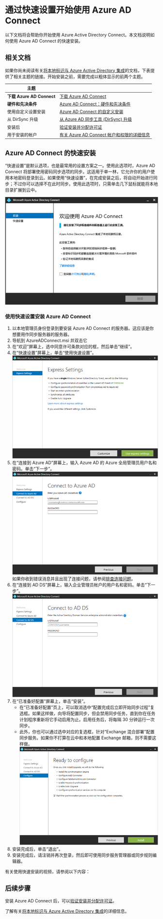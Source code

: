 <properties
	pageTitle="Azure AD Connect：开始使用快速设置 | Microsoft Azure"
	description="了解如何下载、安装和运行 Azure AD Connect 的设置向导。"
	services="active-directory"
	documentationCenter=""
	authors="billmath"
	manager="stevenpo"
	editor="curtand"/>

<tags
	ms.service="active-directory"
	ms.date="02/18/2016"
	wacn.date="04/06/2016"/>

# 通过快速设置开始使用 Azure AD Connect
以下文档将会帮助你开始使用 Azure Active Directory Connect。本文档说明如何使用 Azure AD Connect 的快速安装。

## 相关文档
如果你尚未阅读有关[将本地标识与 Azure Active Directory 集成](/documentation/articles/active-directory-aadconnect)的文档，下表提供了相关主题的链接。开始安装之前，需要完成以粗体显示的前两个主题。

| 主题 | |
| --------- | --------- |
| **下载 Azure AD Connect** | [下载 Azure AD Connect](http://go.microsoft.com/fwlink/?LinkId=615771) |
| **硬件和先决条件** | [Azure AD Connect：硬件和先决条件](/documentation/articles/active-directory-aadconnect-prerequisites) |
| 使用自定义设置安装 | [Azure AD Connect 的自定义安装](/documentation/articles/active-directory-aadconnect-get-started-custom) |
| 从 DirSync 升级 | [从 Azure AD 同步工具 (DirSync) 升级](/documentation/articles/active-directory-aadconnect-dirsync-upgrade-get-started) |
| 安装后 | [验证安装并分配许可证](/documentation/articles/active-directory-aadconnect-whats-next) |
| 用于安装的帐户 | [有关 Azure AD Connect 帐户和权限的详细信息](/documentation/articles/active-directory-aadconnect-accounts-permissions) |


## Azure AD Connect 的快速安装
“快速设置”是默认选项，也是最常用的设置方案之一。使用此选项时，Azure AD Connect 将部署使用密码同步选项的同步。这适用于单一林，它允许你的用户使用本地密码登录到云。如果使用“快速设置”，在完成安装之后，将自动开始进行同步；不过你可以选择不在此时同步。使用此选项时，只需单击几下鼠标就能将本地目录扩展到云中。

![欢迎使用 Azure AD Connect](./media/active-directory-aadconnect-get-started/welcome.png)

### 使用快速设置安装 Azure AD Connect

1. 以本地管理员身份登录到要安装 Azure AD Connect 的服务器。这应该是你想要用作同步服务器的服务器。
2. 导航到 AzureADConnect.msi 并双击它
3. 在“欢迎”屏幕上，选中同意许可条款对应的框，然后单击“继续”。
4. 在“快速设置”屏幕上，单击“使用快速设置”。
![欢迎使用 Azure AD Connect](./media/active-directory-aadconnect-get-started-express/express.png)
5. 在“连接到 Azure AD”屏幕上，输入 Azure AD 的 Azure 全局管理员用户名和密码。单击“下一步”。
![连接到 AAD](./media/active-directory-aadconnect-get-started-express/connectaad.png)
如果你收到错误消息并且出现了连接问题，请参阅[排查连接问题](/documentation/articles/active-directory-aadconnect-troubleshoot-connectivity)。
6. 在“连接到 AD DS”屏幕上，输入企业管理员帐户的用户名和密码。单击“下一步”。
![欢迎使用 Azure AD Connect](./media/active-directory-aadconnect-get-started-express/connectad.png)
7. 在“已准备好配置”屏幕上，单击“安装”。
	- 在“已准备好配置”页上，可以取消选中“配置完成后立即开始同步过程”复选框。如果这样做，向导将配置同步，但会禁用同步任务，直到你在任务计划程序重新将它手动启用为止。启用任务后，将每隔 30 分钟运行一次同步。
	- 此外，你也可以通过选中对应的复选框，针对“Exchange 混合部署”配置同步服务。如果你不打算在云中和本地配置 Exchange 邮箱，则不需要这样做。
![欢迎使用 Azure AD Connect](./media/active-directory-aadconnect-get-started-express/readytoconfigure.png)
8. 安装完成后，单击“退出”。
9. 安装完成后，请注销并再次登录，然后即可使用同步服务管理器或同步规则编辑器。

有关使用快速安装的视频，请参阅以下内容：


## 后续步骤
安装 Azure AD Connect 后，可以[验证安装并分配许可证](/documentation/articles/active-directory-aadconnect-whats-next)。

了解有关[将本地标识与 Azure Active Directory 集成](/documentation/articles/active-directory-aadconnect)的详细信息。

<!---HONumber=Mooncake_0405_2016-->